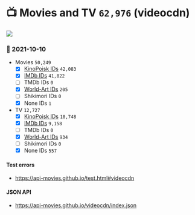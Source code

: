 # :tv: Movies and TV `62,976` (videocdn)

<a href="https://API-Movies.github.io"><img src="https://API-Movies.github.io/banner.png?cache"></a>

### :date: 2021-10-10
- Movies `50,249`
  - [x] <a href="https://API-Movies.github.io/videocdn/movie_kinopoisk_ids.json">KinoPoisk IDs</a> `42,083`
  - [x] <a href="https://API-Movies.github.io/videocdn/movie_imdb_ids.json">IMDb IDs</a> `41,822`
  - [ ] TMDb IDs `0`
  - [x] <a href="https://API-Movies.github.io/videocdn/movie_world_art_ids.json">World-Art IDs</a> `205`
  - [ ] Shikimori IDs `0`
  - [x] None IDs `1`
- TV `12,727`
  - [x] <a href="https://API-Movies.github.io/videocdn/tv_kinopoisk_ids.json">KinoPoisk IDs</a> `10,748`
  - [x] <a href="https://API-Movies.github.io/videocdn/tv_imdb_ids.json">IMDb IDs</a> `9,158`
  - [ ] TMDb IDs `0`
  - [x] <a href="https://API-Movies.github.io/videocdn/tv_world_art_ids.json">World-Art IDs</a> `934`
  - [ ] Shikimori IDs `0`
  - [x] None IDs `557`
#### Test errors
- <a href='https://api-movies.github.io/test.html#videocdn'>https://api-movies.github.io/test.html#videocdn</a>
#### JSON API
- <a href='https://api-movies.github.io/videocdn/index.json'>https://api-movies.github.io/videocdn/index.json</a>
